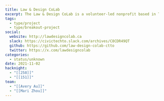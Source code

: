```yaml
---
title: Law & Design CoLab
excerpt: The Law & Design CoLab is a volunteer-led nonprofit based in Toronto. It conceived, scoped, and built digital products by engaging with legal experts and community stakeholders.
tags:
  - type/project
  - type/breakout-project
social:
  website: http://lawdesigncolab.ca
  slack: https://civictechto.slack.com/archives/C8CDR49QT
  github: https://github.com/law-design-colab-ctto
  twitter: https://x.com/lawdesigncolab
categories:
  - status/unknown
date: 2021-11-02
hacknight:
  - "[[258]]"
  - "[[151]]"
team:
  - "[[Avery Au]]"
  - "[[Mari Zhou]]"
---
```

